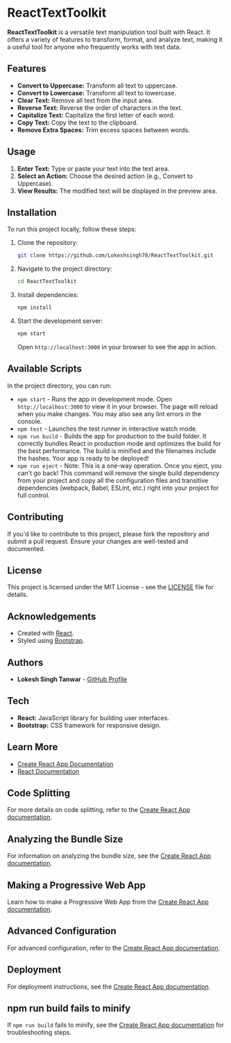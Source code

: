# ReactTextToolkit

**ReactTextToolkit** is a versatile text manipulation tool built with React. It offers a variety of features to transform, format, and analyze text, making it a useful tool for anyone who frequently works with text data. 

## Features

- **Convert to Uppercase:** Transform all text to uppercase.
- **Convert to Lowercase:** Transform all text to lowercase.
- **Clear Text:** Remove all text from the input area.
- **Reverse Text:** Reverse the order of characters in the text.
- **Capitalize Text:** Capitalize the first letter of each word.
- **Copy Text:** Copy the text to the clipboard.
- **Remove Extra Spaces:** Trim excess spaces between words. 

## Usage

1. **Enter Text:** Type or paste your text into the text area.
2. **Select an Action:** Choose the desired action (e.g., Convert to Uppercase).
3. **View Results:** The modified text will be displayed in the preview area.

## Installation

To run this project locally, follow these steps:

1. Clone the repository:
   ```bash
   git clone https://github.com/Lokeshsingh78/ReactTextToolkit.git
   ```

2. Navigate to the project directory:
   ```bash
   cd ReactTextToolkit
   ```

3. Install dependencies:
   ```bash
   npm install
   ```

4. Start the development server:
   ```bash
   npm start
   ```

   Open `http://localhost:3000` in your browser to see the app in action.

## Available Scripts

In the project directory, you can run:

- `npm start` - Runs the app in development mode. Open `http://localhost:3000` to view it in your browser. The page will reload when you make changes. You may also see any lint errors in the console.
- `npm test` - Launches the test runner in interactive watch mode.
- `npm run build` - Builds the app for production to the build folder. It correctly bundles React in production mode and optimizes the build for the best performance. The build is minified and the filenames include the hashes. Your app is ready to be deployed!
- `npm run eject` - Note: This is a one-way operation. Once you eject, you can't go back! This command will remove the single build dependency from your project and copy all the configuration files and transitive dependencies (webpack, Babel, ESLint, etc.) right into your project for full control.

## Contributing

If you'd like to contribute to this project, please fork the repository and submit a pull request. Ensure your changes are well-tested and documented.

## License

This project is licensed under the MIT License - see the [LICENSE](LICENSE) file for details.

## Acknowledgements

- Created with [React](https://reactjs.org/).
- Styled using [Bootstrap](https://getbootstrap.com/).

## Authors

- **Lokesh Singh Tanwar** - [GitHub Profile](https://github.com/Lokeshsingh78)

## Tech

- **React:** JavaScript library for building user interfaces.
- **Bootstrap:** CSS framework for responsive design.

## Learn More

- [Create React App Documentation](https://facebook.github.io/create-react-app/docs/getting-started)
- [React Documentation](https://reactjs.org/docs/getting-started.html)

## Code Splitting

For more details on code splitting, refer to the [Create React App documentation](https://facebook.github.io/create-react-app/docs/code-splitting).

## Analyzing the Bundle Size

For information on analyzing the bundle size, see the [Create React App documentation](https://facebook.github.io/create-react-app/docs/analyzing-the-bundle-size).

## Making a Progressive Web App

Learn how to make a Progressive Web App from the [Create React App documentation](https://facebook.github.io/create-react-app/docs/making-a-progressive-web-app).

## Advanced Configuration

For advanced configuration, refer to the [Create React App documentation](https://facebook.github.io/create-react-app/docs/advanced-configuration).

## Deployment

For deployment instructions, see the [Create React App documentation](https://facebook.github.io/create-react-app/docs/deployment).

## npm run build fails to minify

If `npm run build` fails to minify, see the [Create React App documentation](https://facebook.github.io/create-react-app/docs/troubleshooting#npm-run-build-fails-to-minify) for troubleshooting steps.
